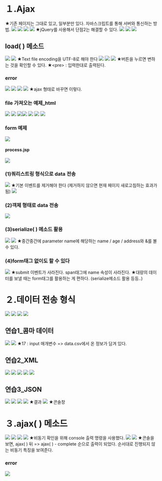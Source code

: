 # １.Ajax
★기존 페이지는 그대로 있고, 일부분만 있다. 자바스크립트를 통해 서버와 통신하는 방법. 
![](../image/Pasted%20image%2020240314092136.png)
![](../image/Pasted%20image%2020240314093935.png)
![](../image/Pasted%20image%2020240314094124.png)
![](../image/Pasted%20image%2020240314094214.png)
★jQuery를 사용해서 단점2는 해결할 수 있다.
![](../image/Pasted%20image%2020240314094303.png)
![](../image/Pasted%20image%2020240314094450.png)
![](../image/Pasted%20image%2020240314094524.png)


## load( ) 메소드
![](../image/Pasted%20image%2020240314094733.png)
![](../image/Pasted%20image%2020240314100613.png)
★Text file encoding을 UTF-8로 해야 한다
![](../image/Pasted%20image%2020240314101120.png)
![](../image/Pasted%20image%2020240314102028.png)
![](../image/Pasted%20image%2020240314102235.png)
★버튼을 누르면 변하는 것을 확인할 수 있다.
★\<pre> : 입력한대로 출력된다.

### error
![](../image/Pasted%20image%2020240314102930.png)
![](../image/Pasted%20image%2020240314103323.png)
![](../image/Pasted%20image%2020240314103327.png)
![](../image/Pasted%20image%2020240314103402.png)
★ajax 형태로 바꾸면 이렇다.


### file 가져오는 예제_html
![](../image/Pasted%20image%2020240314103655.png)
![](../image/Pasted%20image%2020240314103755.png)
![](../image/Pasted%20image%2020240314104535.png)![](../image/Pasted%20image%2020240314104541.png)
![](../image/Pasted%20image%2020240314110254.png)
![](../image/Pasted%20image%2020240314110443.png)
![](../image/Pasted%20image%2020240314110810.png)


### form 예제
![](../image/Pasted%20image%2020240314111500.png)
#### process.jsp
![](../image/Pasted%20image%2020240314112623.png)

### (1)쿼리스트링 형식으로 data 전송
![](../image/Pasted%20image%2020240314112932.png)
★기본 이벤트를 제거해야 한다 (제거하지 않으면 현재 페이지 새로고침하는 효과가 됨)
![](../image/Pasted%20image%2020240314120055.png)


### (2)객체 형태로 data 전송
![](../image/Pasted%20image%2020240314120801.png)



### (3)serialize( ) 메소드 활용
![](../image/Pasted%20image%2020240314121330.png)
![](../image/Pasted%20image%2020240314121601.png)
★중간중간에 parameter name에 해당하는 name / age / address와 &를 볼 수 있다.


### (4)form태그 없이도 할 수 있다
![](../image/Pasted%20image%2020240314121904.png)
★submit 이벤트가 사라진다. span태그에 name 속성이 사라진다.
★대량의 데이터를 보낼 때는 form태그를 활용하는 게 편하다. (serialize메소드 활용 등등..)


# ２.데이터 전송 형식
![](../image/Pasted%20image%2020240314122641.png)
![](../image/Pasted%20image%2020240314123550.png)
![](../image/Pasted%20image%2020240314124225.png)
![](../image/Pasted%20image%2020240314124654.png)

## 연습1_콤마 데이터
![](../image/Pasted%20image%2020240314140841.png)
![](../image/Pasted%20image%2020240314142645.png)
★17 : input 매개변수 => data.csv에서 온 정보가 담겨 있다.


## 연습2_XML
![](../image/Pasted%20image%2020240314143209.png)
![](../image/Pasted%20image%2020240314143136.png)
![](../image/Pasted%20image%2020240314143229.png)
![](../image/Pasted%20image%2020240314143711.png)
![](../image/Pasted%20image%2020240314150725.png)



## 연습3_JSON
![](../image/Pasted%20image%2020240314152325.png)
![](../image/Pasted%20image%2020240314152604.png)
![](../image/Pasted%20image%2020240314153521.png)
![](../image/Pasted%20image%2020240314154547.png)
★결과
![](../image/Pasted%20image%2020240314154536.png)
★콘솔창


# ３.ajax( ) 메소드
![](../image/Pasted%20image%2020240314154939.png)
![](../image/Pasted%20image%2020240314155029.png)
![](../image/Pasted%20image%2020240314161244.png)
![](../image/Pasted%20image%2020240314161856.png)
★비동기 확인을 위해 console 출력 명령을 사용했다.
![](../image/Pasted%20image%2020240314162423.png)
![](../image/Pasted%20image%2020240314162550.png)
★콘솔을 보면, ajax( ) 뒤 => ajax( ) - complete 순으로 출력이 되었다. 순서대로 진행되지 않는 비동기 특징을 보여준다.


### error
![](../image/Pasted%20image%2020240314163015.png)